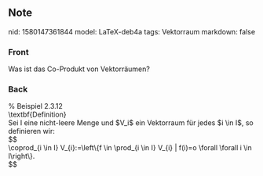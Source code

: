 ## Note
nid: 1580147361844
model: LaTeX-deb4a
tags: Vektorraum
markdown: false

### Front
Was ist das Co-Produkt von Vektorräumen?

### Back
<div>% Beispiel 2.3.12</div><div>
</div><div>\textbf{Definition}</div><div>
</div>Sei I eine nicht-leere Menge und $V_i$ ein Vektorraum für jedes $i \in I$, so definieren wir: <div>
</div><div>$$</div><div>\coprod_{i \in I} V_{i}:=\left\{f \in \prod_{i \in I} V_{i} | f(i)=o \forall \forall i \in I\right\}.</div><div>$$
</div><div>
</div><div>
</div>
